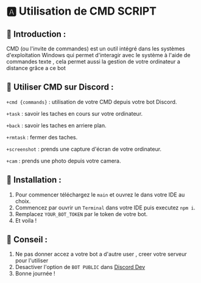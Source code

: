 # 🅰 Utilisation de CMD SCRIPT 

## 🔎 Introduction :
CMD (ou l'invite de commandes) est un outil intégré dans les systèmes d'exploitation Windows qui permet d'interagir avec le système à l'aide de commandes texte , cela permet aussi la gestion de votre ordinateur a distance grâce a ce bot

## 📜 Utiliser CMD sur Discord :

`+cmd {commands}` : utilisation de votre CMD depuis votre bot Discord.

`+task` : savoir les taches en cours sur votre ordinateur.

`+back` : savoir les taches en arriere plan.

`+rmtask` : fermer des taches.

`+screenshot` : prends une capture d'écran de votre ordinateur.

`+cam` : prends une photo depuis votre camera.

## 💼 Installation :

1. Pour commencer téléchargez le `main` et ouvrez le dans votre IDE au choix.
2. Commencez par ouvrir un `Terminal` dans votre IDE puis executez `npm i`.
3. Remplacez `YOUR_BOT_TOKEN` par le token de votre bot.
4. Et voila !

## 🔔 Conseil :

1. Ne pas donner accez a votre bot a d'autre user , creer votre serveur pour l'utiliser
2. Desactiver l'option de `BOT PUBLIC` dans [Discord Dev](https://discord.com/developers/applications)
3. Bonne journée !
